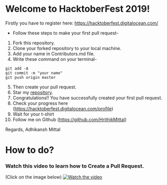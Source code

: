 # Welcome to HacktoberFest 2019!

Firstly you have to register here: https://hacktoberfest.digitalocean.com/

- Follow these steps to make your first pull request-

1. Fork this repository.
2. Clone your forked repository to your local machine.
3. Add your name in Contributors.md file.
4. Write these command on your terminal-

```
git add -A
git commit -m "your name"
git push origin master
```

5. Then create your pull request.
6. Star my [repository](https://github.com/HrithikMittal/Hacktoberfest2k19/).
7. Congratulations!! You have successfully created your first pull request.
8. Check your progress here (https://hacktoberfest.digitalocean.com/profile)
9. Wait for your t-shirt
10. Follow me on Github (https://github.com/HrithikMittal)

Regards, Adhikansh Mittal

# How to do?
### Watch this video to learn how to Create a Pull Request.
(Click on the image below)
[![Watch the video](https://github.com/HrithikMittal/Hacktoberfest2k19/blob/master/video.png)](https://youtu.be/4HlkuXblCfI)
